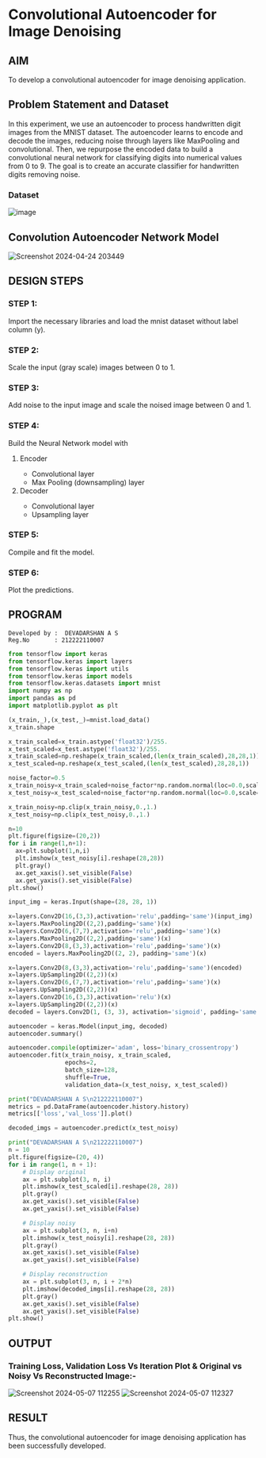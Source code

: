 # Convolutional Autoencoder for Image Denoising

## AIM

To develop a convolutional autoencoder for image denoising application.

## Problem Statement and Dataset
In this experiment, we use an autoencoder to process handwritten digit images from the MNIST dataset. The autoencoder learns to encode and decode the images, reducing noise through layers like MaxPooling and convolutional. Then, we repurpose the encoded data to build a convolutional neural network for classifying digits into numerical values from 0 to 9. The goal is to create an accurate classifier for handwritten digits removing noise.
### Dataset
![image](https://github.com/Jenishajustin/convolutional-denoising-autoencoder/assets/119405070/e9551a34-7cfa-4058-95af-25a04c61cd89)

## Convolution Autoencoder Network Model
![Screenshot 2024-04-24 203449](https://github.com/Jenishajustin/convolutional-denoising-autoencoder/assets/119405070/709637a2-f1d9-437a-a962-7070e8e9b333)

## DESIGN STEPS

### STEP 1:
Import the necessary libraries and load the mnist dataset without label column (y).
### STEP 2:
Scale the input (gray scale) images between 0 to 1.
### STEP 3:
Add noise to the input image and scale the noised image between 0 and 1.
### STEP 4:
Build the Neural Network model with
<ol>
  <li>Encoder</li>
<ul>
  <li>Convolutional layer</li>
  <li>Max Pooling (downsampling) layer</li>
</ul>
  <li>Decoder</li>
  <ul>
    <li>Convolutional layer</li>
    <li>Upsampling layer</li>
  </ul>
</ol>

### STEP 5:
Compile and fit the model.
### STEP 6:
Plot the predictions.

## PROGRAM
```
Developed by :  DEVADARSHAN A S
Reg.No       : 212222110007
```
```python
from tensorflow import keras
from tensorflow.keras import layers
from tensorflow.keras import utils
from tensorflow.keras import models
from tensorflow.keras.datasets import mnist
import numpy as np
import pandas as pd
import matplotlib.pyplot as plt

(x_train,_),(x_test,_)=mnist.load_data()
x_train.shape

x_train_scaled=x_train.astype('float32')/255.
x_test_scaled=x_test.astype('float32')/255.
x_train_scaled=np.reshape(x_train_scaled,(len(x_train_scaled),28,28,1))
x_test_scaled=np.reshape(x_test_scaled,(len(x_test_scaled),28,28,1))

noise_factor=0.5
x_train_noisy=x_train_scaled+noise_factor*np.random.normal(loc=0.0,scale=1.0,size=x_train_scaled.shape)
x_test_noisy=x_test_scaled+noise_factor*np.random.normal(loc=0.0,scale=1.0,size=x_test_scaled.shape)

x_train_noisy=np.clip(x_train_noisy,0.,1.)
x_test_noisy=np.clip(x_test_noisy,0.,1.)

n=10
plt.figure(figsize=(20,2))
for i in range(1,n+1):
  ax=plt.subplot(1,n,i)
  plt.imshow(x_test_noisy[i].reshape(28,28))
  plt.gray()
  ax.get_xaxis().set_visible(False)
  ax.get_yaxis().set_visible(False)
plt.show()

input_img = keras.Input(shape=(28, 28, 1))

x=layers.Conv2D(16,(3,3),activation='relu',padding='same')(input_img)
x=layers.MaxPooling2D((2,2),padding='same')(x)
x=layers.Conv2D(6,(7,7),activation='relu',padding='same')(x)
x=layers.MaxPooling2D((2,2),padding='same')(x)
x=layers.Conv2D(8,(3,3),activation='relu',padding='same')(x)
encoded = layers.MaxPooling2D((2, 2), padding='same')(x)

x=layers.Conv2D(8,(3,3),activation='relu',padding='same')(encoded)
x=layers.UpSampling2D((2,2))(x)
x=layers.Conv2D(6,(7,7),activation='relu',padding='same')(x)
x=layers.UpSampling2D((2,2))(x)
x=layers.Conv2D(16,(3,3),activation='relu')(x)
x=layers.UpSampling2D((2,2))(x)
decoded = layers.Conv2D(1, (3, 3), activation='sigmoid', padding='same')(x)

autoencoder = keras.Model(input_img, decoded)
autoencoder.summary()

autoencoder.compile(optimizer='adam', loss='binary_crossentropy')
autoencoder.fit(x_train_noisy, x_train_scaled,
                epochs=2,
                batch_size=128,
                shuffle=True,
                validation_data=(x_test_noisy, x_test_scaled))

print("DEVADARSHAN A S\n212222110007")
metrics = pd.DataFrame(autoencoder.history.history)
metrics[['loss','val_loss']].plot()

decoded_imgs = autoencoder.predict(x_test_noisy)

print("DEVADARSHAN A S\n212222110007")
n = 10
plt.figure(figsize=(20, 4))
for i in range(1, n + 1):
    # Display original
    ax = plt.subplot(3, n, i)
    plt.imshow(x_test_scaled[i].reshape(28, 28))
    plt.gray()
    ax.get_xaxis().set_visible(False)
    ax.get_yaxis().set_visible(False)

    # Display noisy
    ax = plt.subplot(3, n, i+n)
    plt.imshow(x_test_noisy[i].reshape(28, 28))
    plt.gray()
    ax.get_xaxis().set_visible(False)
    ax.get_yaxis().set_visible(False)    

    # Display reconstruction
    ax = plt.subplot(3, n, i + 2*n)
    plt.imshow(decoded_imgs[i].reshape(28, 28))
    plt.gray()
    ax.get_xaxis().set_visible(False)
    ax.get_yaxis().set_visible(False)
plt.show()
```

## OUTPUT

### Training Loss, Validation Loss Vs Iteration Plot & Original vs Noisy Vs Reconstructed Image:-

![Screenshot 2024-05-07 112255](https://github.com/DEVADARSHAN2/convolutional-denoising-autoencoder/assets/119432150/46d84fa2-5559-43f6-9da2-1fccd5f82776)
![Screenshot 2024-05-07 112327](https://github.com/DEVADARSHAN2/convolutional-denoising-autoencoder/assets/119432150/e79df1b2-2329-45fa-804e-d999b88ca660)






## RESULT
Thus, the convolutional autoencoder for image denoising application has been successfully developed.
